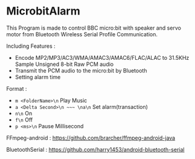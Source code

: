 # MicrobitAlarm

This Program is made to control BBC micro:bit with speaker and servo motor from Bluetooth Wireless Serial Profile Communication.

Including Features :
* Encode MP2/MP3/AC3/WMA/AMAC3/AMAC6/FLAC/ALAC to 31.5KHz Sample Unsigned 8-bit Raw PCM audio
* Transmit the PCM audio to the micro:bit by Bluetooth 
* Setting alarm time

Format :
* `m <FolderName>\n` Play Music
* `a <Delta Second>\n ~~~ \na\n` Set alarm(transaction)
* `n\n` On
* `f\n` Off
* `p <ms>\n` Pause Millisecond


FFmpeg-android : https://github.com/brarcher/ffmpeg-android-java

BluetoothSerial : https://github.com/harry1453/android-bluetooth-serial
